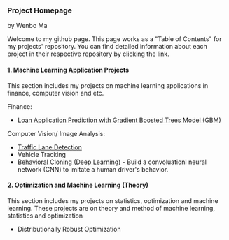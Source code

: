 ### Project Homepage

by Wenbo Ma

Welcome to my github page. This page works as a "Table of Contents" for my projects' repository. You can find detailed information about each project in their respective repository by clicking the link.

#### 1. Machine Learning Application Projects

This section includes my projects on machine learning applications in finance, computer vision and etc.

Finance:
  * [Loan Application Prediction with Gradient Boosted Trees Model (GBM)](https://github.com/wenbo5565/AppliedProject_GrantingLoan)

Computer Vision/ Image Analysis: 
  * [Traffic Lane Detection](https://github.com/wenbo5565/AppliedProject_AdvancedLaneFinding)
  * Vehicle Tracking
  * [Behavioral Cloning (Deep Learning)](https://github.com/wenbo5565/appliedproject_behavioralcloning) - Build a convoluationl neural network (CNN) to imitate a human driver's behavior.
 
#### 2. Optimization and Machine Learning (Theory)

This section includes my projects on statistics, optimization and machine learning. These projects are on theory and method of machine learning, statistics and optimization

  * Distributionally Robust Optimization
